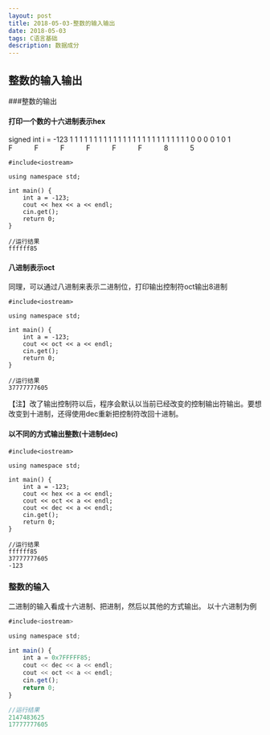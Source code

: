 ```yaml
---
layout: post
title: 2018-05-03-整数的输入输出 
date: 2018-05-03
tags: C语言基础
description: 数据成分
---
```


## 整数的输入输出

###整数的输出

#### 打印一个数的十六进制表示hex
signed int i = -123
1&nbsp;1&nbsp;1&nbsp;1&nbsp;1&nbsp;1&nbsp;1&nbsp;1&nbsp;1&nbsp;1&nbsp;1&nbsp;1&nbsp;1&nbsp;1&nbsp;1&nbsp;1&nbsp;1&nbsp;1&nbsp;1&nbsp;1&nbsp;1&nbsp;1&nbsp;1&nbsp;1&nbsp;1&nbsp;0&nbsp;0&nbsp;0&nbsp;0&nbsp;1&nbsp;0&nbsp;1&nbsp;
F&nbsp;&nbsp;&nbsp;&nbsp;&nbsp;&nbsp;&nbsp;&nbsp;&nbsp;&nbsp;&nbsp;F&nbsp;&nbsp;&nbsp;&nbsp;&nbsp;&nbsp;&nbsp;&nbsp;&nbsp;&nbsp;&nbsp;F&nbsp;&nbsp;&nbsp;&nbsp;&nbsp;&nbsp;&nbsp;&nbsp;&nbsp;&nbsp;&nbsp;F&nbsp;&nbsp;&nbsp;&nbsp;&nbsp;&nbsp;&nbsp;&nbsp;&nbsp;&nbsp;&nbsp;F&nbsp;&nbsp;&nbsp;&nbsp;&nbsp;&nbsp;&nbsp;&nbsp;&nbsp;&nbsp;&nbsp;F&nbsp;&nbsp;&nbsp;&nbsp;&nbsp;&nbsp;&nbsp;&nbsp;&nbsp;&nbsp;&nbsp;8&nbsp;&nbsp;&nbsp;&nbsp;&nbsp;&nbsp;&nbsp;&nbsp;&nbsp;&nbsp;&nbsp;5&nbsp;&nbsp;&nbsp;&nbsp;&nbsp;&nbsp;&nbsp;&nbsp;&nbsp;&nbsp;&nbsp;

``` 
#include<iostream>

using namespace std;

int main() {
	int a = -123;
	cout << hex << a << endl;
	cin.get();
	return 0;
}

//运行结果
ffffff85
```

#### 八进制表示oct
同理，可以通过八进制来表示二进制位，打印输出控制符oct输出8进制

``` 
#include<iostream>

using namespace std;

int main() {
	int a = -123;
	cout << oct << a << endl;
	cin.get();
	return 0;
}

//运行结果
37777777605
```
【注】改了输出控制符以后，程序会默认以当前已经改变的控制输出符输出。要想改变到十进制，还得使用dec重新把控制符改回十进制。

#### 以不同的方式输出整数(十进制dec)

``` 
#include<iostream>

using namespace std;

int main() {
	int a = -123;
	cout << hex << a << endl;
	cout << oct << a << endl;
	cout << dec << a << endl;
	cin.get();
	return 0;
}

//运行结果
ffffff85
37777777605
-123
```

### 整数的输入

二进制的输入看成十六进制、把进制，然后以其他的方式输出。
以十六进制为例

``` javascript
#include<iostream>

using namespace std;

int main() {
	int a = 0x7FFFFF85;
	cout << dec << a << endl;
	cout << oct << a << endl;
	cin.get();
	return 0;
}

//运行结果
2147483625
17777777605
```

